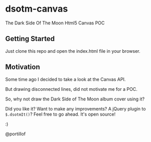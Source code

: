 # dsotm-canvas
The Dark Side Of The Moon Html5 Canvas POC

## Getting Started
Just clone this repo and open the index.html file in your browser.

## Motivation
Some time ago I decided to take a look at the Canvas API.

But drawing disconnected lines, did not motivate me for a POC.

So, why not draw the Dark Side of The Moon album cover using it?

Did you like it? Want to make any improvements? A jQuery plugin to ```$.dsotmIt()```? Feel free to go ahead. It's open source!

:)

@portillof
